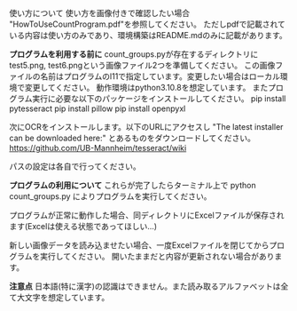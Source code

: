 使い方について
使い方を画像付きで確認したい場合 "HowToUseCountProgram.pdf"を参照してください。
ただしpdfで記載されている内容は使い方のみであり、環境構築はREADME.mdのみに記載があります。

**プログラムを利用する前に**
count_groups.pyが存在するディレクトリにtest5.png, test6.pngという画像ファイル2つを準備してください。
この画像ファイルの名前はプログラムのl11で指定しています。変更したい場合はローカル環境で変更してください。
動作環境はpython3.10.8を想定しています。
またプログラム実行に必要な以下のパッケージをインストールしてください。
pip install pytesseract
pip install pillow
pip install openpyxl

次にOCRをインストールします。以下のURLにアクセスし
"The latest installer can be downloaded here:"
とあるものをダウンロードしてください。
https://github.com/UB-Mannheim/tesseract/wiki

パスの設定は各自で行ってください。

**プログラムの利用について**
これらが完了したらターミナル上で
python count_groups.py
によりプログラムを実行してください。

プログラムが正常に動作した場合、同ディレクトリにExcelファイルが保存されます(Excelは使える状態であってほしい...)

新しい画像データを読み込ませたい場合、一度Excelファイルを閉じてからプログラムを実行してください。
開いたままだと内容が更新されない場合があります。

**注意点**
日本語(特に漢字)の認識はできません。また読み取るアルファベットは全て大文字を想定しています。




